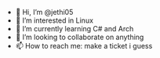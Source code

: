 - 👋 Hi, I’m @jethi05
- 👀 I’m interested in Linux
- 🌱 I’m currently learning C# and Arch
- 💞️ I’m looking to collaborate on anything
- 📫 How to reach me: make a ticket i guess

<!---
jethi05/jethi05 is a ✨ special ✨ repository because its `README.md` (this file) appears on your GitHub profile.
You can click the Preview link to take a look at your changes.
--->
